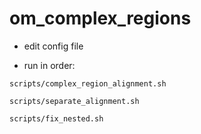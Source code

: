 # om_complex_regions

* edit config file

* run in order:

```
scripts/complex_region_alignment.sh

scripts/separate_alignment.sh

scripts/fix_nested.sh
```
